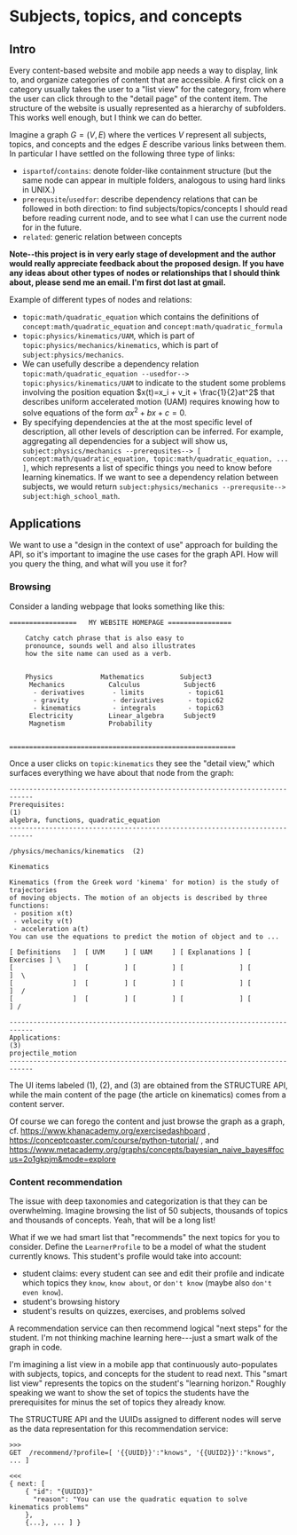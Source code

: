 Subjects, topics, and concepts
==============================

Intro
-----
Every content-based website and mobile app needs a way to display, link to, and
organize categories of content that are accessible. A first click on a category
usually takes the user to a "list view" for the category, from where the user
can click through to the "detail page" of the content item.
The structure of the website is usually represented as a hierarchy of subfolders.
This works well enough, but I think we can do better.

Imagine a graph $G=(V,E)$ where the vertices $V$ represent all subjects, topics,
and concepts and the edges $E$ describe various links between them. In particular
I have settled on the following three type of links:

  - `ispartof`/`contains`: denote folder-like containment structure (but the same
     node can appear in multiple folders, analogous to using hard links in UNIX.)
  - `prerequsite`/`usedfor`: describe dependency relations that can be followed
     in both direction: to find subjects/topics/concepts I should read before
     reading current node, and to see what I can use the current node for in the
     future.
  - `related`: generic relation between concepts
  
**Note--this project is in very early stage of development and the author would
really appreciate feedback about the proposed design. If you have any ideas about
other types of nodes or relationships that I should think about, please send me an email.
I'm first dot last at gmail.**

Example of different types of nodes and relations:
  - `topic:math/quadratic_equation` which contains the definitions of `concept:math/quadratic_equation` and `concept:math/quadratic_formula`
  - `topic:physics/kinematics/UAM`, which is part of `topic:physics/mechanics/kinematics`,
    which is part of `subject:physics/mechanics`.
  - We can usefully describe a dependency relation `topic:math/quadratic_equation --usedfor--> topic:physics/kinematics/UAM`
    to indicate to the student some problems involving the position equation $x(t)=x_i + v_it + \frac{1}{2}at^2$ that describes
    uniform accelerated motion (UAM) requires knowing how to solve equations of the form $ax^2+bx+c=0$.
  - By specifying dependencies at the at the most specific level of description, all other levels of description can be inferred.
    For example, aggregating all dependencies for a subject will show us,
    `subject:physics/mechanics --prerequsites--> [ concept:math/quadratic_equation, topic:math/quadratic_equation, ... ]`,
    which represents a list of specific things you need to know before learning kinematics.
    If we want to see a dependency relation between subjects, we would return
    `subject:physics/mechanics --prerequsite--> subject:high_school_math`.
 


Applications
------------
We want to use a "design in the context of use" approach for building the API,
so it's important to imagine the use cases for the graph API. How will you query
the thing, and what will you use it for?

### Browsing

Consider a landing webpage that looks something like this:


    =================   MY WEBSITE HOMEPAGE ================
    
        Catchy catch phrase that is also easy to
        pronounce, sounds well and also illustrates
        how the site name can used as a verb.


        Physics            Mathematics         Subject3
         Mechanics           Calculus           Subject6
          - derivatives       - limits           - topic61
          - gravity           - derivatives      - topic62
          - kinematics        - integrals        - topic63
         Electricity         Linear_algebra     Subject9
         Magnetism           Probability
         

    =========================================================


Once a user clicks on `topic:kinematics` they see the "detail view," which surfaces
everything we have about that node from the graph:

    ----------------------------------------------------------------------------
    Prerequisites:                                                           (1)
    algebra, functions, quadratic_equation
    ----------------------------------------------------------------------------
                                              /physics/mechanics/kinematics  (2)
    
    Kinematics
    
    Kinematics (from the Greek word 'kinema' for motion) is the study of trajectories
    of moving objects. The motion of an objects is described by three functions:
     - position x(t)
     - velocity v(t)
     - acceleration a(t)
    You can use the equations to predict the motion of object and to ...

    [ Definitions   ]  [ UVM     ] [ UAM     ] [ Explanations ] [ Exercises ] \
    [               ]  [         ] [         ] [              ] [           ]  \
    [               ]  [         ] [         ] [              ] [           ]  / 
    [               ]  [         ] [         ] [              ] [           ] /
    
    ----------------------------------------------------------------------------
    Applications:                                                            (3)
    projectile_motion 
    ----------------------------------------------------------------------------

The UI items labeled (1), (2), and (3) are obtained from the STRUCTURE API, while
the main content of the page (the article on kinematics) comes from a content server.

Of course we can forego the content and just browse the graph as a graph, cf.
https://www.khanacademy.org/exercisedashboard ,
https://conceptcoaster.com/course/python-tutorial/ ,
and https://www.metacademy.org/graphs/concepts/bayesian_naive_bayes#focus=2o1gkpjm&mode=explore 



### Content recommendation

The issue with deep taxonomies and categorization is that they can be overwhelming.
Imagine browsing the list of 50 subjects, thousands of topics and thousands of concepts.
Yeah, that will be a long list!

What if we we had smart list that "recommends" the next topics for you to consider.
Define the `LearnerProfile` to be a model of what the student currently knows.
This student's profile would take into account:

  - student claims: every student can see and edit their profile and indicate which
    topics they `know`, `know about`, or `don't know` (maybe also `don't even know`).
  - student's browsing history
  - student's results on quizzes, exercises, and problems solved

A recommendation service can then recommend logical "next steps" for the student.
I'm not thinking machine learning here---just a smart walk of the graph in code.

I'm imagining a list view in a mobile app that continuously auto-populates with
subjects, topics, and concepts for the student to read next. This "smart list view"
represents the topics on the student's "learning horizon." Roughly speaking we
want to show the set of topics the students have the prerequisites for minus the
set of topics they already know.

The STRUCTURE API and the UUIDs assigned to different nodes will serve as the
data representation for this recommendation service:

```
>>>
GET  /recommend/?profile=[ '{{UUID}}':"knows", '{{UUID2}}':"knows", ... ]

<<<
{ next: [
    { "id": "{UUID3}"
      "reason": "You can use the quadratic equation to solve kinematics problems"
    },
    {...}, ... ] }
```          






